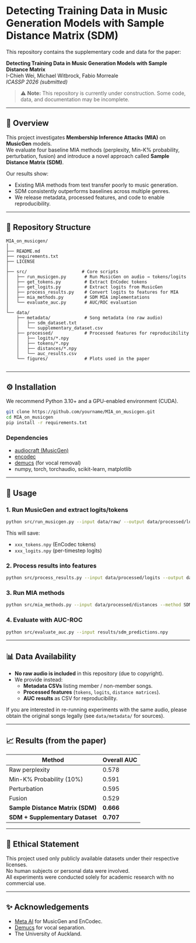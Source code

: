 # Detecting Training Data in Music Generation Models with Sample Distance Matrix (SDM)

This repository contains the supplementary code and data for the paper:

**Detecting Training Data in Music Generation Models with Sample Distance Matrix**  
I-Chieh Wei, Michael Witbrock, Fabio Morreale  
*ICASSP 2026 (submitted)*

> ⚠️ **Note:** This repository is currently under construction. Some code, data, and documentation may be incomplete.

---

## 📌 Overview

This project investigates **Membership Inference Attacks (MIA)** on **MusicGen** models.  
We evaluate four baseline MIA methods (perplexity, Min-K% probability, perturbation, fusion) and introduce a novel approach called **Sample Distance Matrix (SDM)**.  

Our results show:
- Existing MIA methods from text transfer poorly to music generation.
- SDM consistently outperforms baselines across multiple genres.
- We release metadata, processed features, and code to enable reproducibility.

---

## 📂 Repository Structure

```
MIA_on_musicgen/
│
├── README.md
├── requirements.txt
├── LICENSE
│
├── src/                     # Core scripts
│   ├── run_musicgen.py       # Run MusicGen on audio → tokens/logits
│   ├── get_tokens.py         # Extract EnCodec tokens
│   ├── get_logits.py         # Extract logits from MusicGen
│   ├── process_results.py    # Convert logits to features for MIA
│   ├── mia_methods.py        # SDM MIA implementations
│   └── evaluate_auc.py       # AUC/ROC evaluation
│
└── data/
    ├── metadata/             # Song metadata (no raw audio)
    │   ├── sdm_dataset.txt
    │   └── supplementary_dataset.csv
    ├── processed/            # Processed features for reproducibility
    │   ├── logits/*.npy
    │   ├── tokens/*.npy
    │   ├── distances/*.npy
    │   └── auc_results.csv
    └── figures/              # Plots used in the paper
 

```

---

## ⚙️ Installation

We recommend Python 3.10+ and a GPU-enabled environment (CUDA).

```bash
git clone https://github.com/yourname/MIA_on_musicgen.git
cd MIA_on_musicgen
pip install -r requirements.txt
```

### Dependencies
- [audiocraft (MusicGen)](https://github.com/facebookresearch/audiocraft)
- [encodec](https://github.com/facebookresearch/encodec)
- [demucs](https://github.com/facebookresearch/demucs) (for vocal removal)
- numpy, torch, torchaudio, scikit-learn, matplotlib

---

## 🚀 Usage

### 1. Run MusicGen and extract logits/tokens
```bash
python src/run_musicgen.py --input data/raw/ --output data/processed/logits --model medium
```

This will save:
- `xxx_tokens.npy` (EnCodec tokens)
- `xxx_logits.npy` (per-timestep logits)

### 2. Process results into features
```bash
python src/process_results.py --input data/processed/logits --output data/processed/distances
```

### 3. Run MIA methods
```bash
python src/mia_methods.py --input data/processed/distances --method SDM
```

### 4. Evaluate with AUC-ROC
```bash
python src/evaluate_auc.py --input results/sdm_predictions.npy
```

---

## 📊 Data Availability

- **No raw audio is included** in this repository (due to copyright).  
- We provide instead:
  - **Metadata CSVs** listing member / non-member songs.
  - **Processed features** (`tokens`, `logits`, `distance matrices`).
  - **AUC results** as CSV for reproducibility.

If you are interested in re-running experiments with the same audio, please obtain the original songs legally (see `data/metadata/` for sources).

---

## 📈 Results (from the paper)

| Method                  | Overall AUC |
|--------------------------|-------------|
| Raw perplexity           | 0.578       |
| Min-K% Probability (10%) | 0.591       |
| Perturbation             | 0.595       |
| Fusion                   | 0.529       |
| **Sample Distance Matrix (SDM)** | **0.666** |
| **SDM + Supplementary Dataset** | **0.707** |



---

## 📜 Ethical Statement

This project used only publicly available datasets under their respective licenses.  
No human subjects or personal data were involved.  
All experiments were conducted solely for academic research with no commercial use.

---

## ✨ Acknowledgements

- [Meta AI](https://github.com/facebookresearch/audiocraft) for MusicGen and EnCodec.
- [Demucs](https://github.com/facebookresearch/demucs) for vocal separation.
- The University of Auckland.
